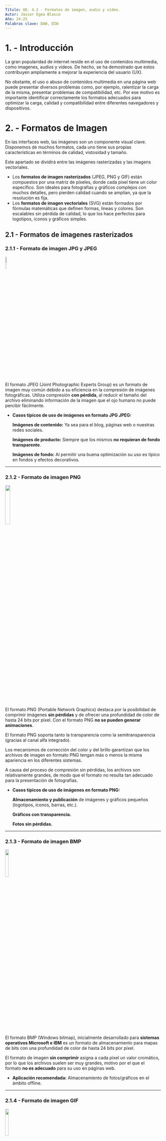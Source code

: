 ```yaml
---
Título: UD. 4.2 - Formatos de imagen, audio y vídeo.
Autor: Javier Egea Blasco
Año: 24-25
Palabras clave: DAW, DIW
---
```


# 1. - Introducción
La gran popularidad de internet reside en el uso de contenidos multimedia, como imagenes, audios y videos. De hecho, se ha demostrado que estos contribuyen ampliamente a mejorar la experiencia del usuario (UX).  

No obstante, el uso o abuso de contenidos multimedia en una página web puede presentar diversos problemas como, por ejemplo, ralentizar la carga de la misma, presentar problemas de compatibilidad, etc. Por ese motivo es importante identificar correctamente los formatos adecuados para optimizar la carga, calidad y compatibilidad entre diferentes navegadores y dispositivos.

# 2. - Formatos de Imagen
En las interfaces web, las imágenes son un componente visual clave. Disponemos de muchos formatos, cada uno tiene sus propias características en términos de calidad, vistosidad y tamaño.  

Este apartado se dividirá entre las imágenes rasterizadas y las imagens vectoriales. 
-  Los **formatos de imagen rasterizados** (JPEG, PNG y GIF) están compuestos por una matriz de píxeles, donde cada píxel tiene un color específico. Son ideales para fotografías y gráficos complejos con muchos detalles, pero pierden calidad cuando se amplían, ya que la resolución es fija.  
-  Los **formatos de imagen vectoriales** (SVG) están formados por fórmulas matemáticas que definen formas, líneas y colores. Son escalables sin pérdida de calidad, lo que los hace perfectos para logotipos, iconos y gráficos simples.

## 2.1 - Formatos de imagenes rasterizados
### 2.1.1 - Formato de imagen JPG y JPEG  
<img src="https://upload.wikimedia.org/wikipedia/commons/thumb/c/c3/JPEG_format_logo.svg/250px-JPEG_format_logo.svg.png" width=10%>  

El formato JPEG (Joint Photographic Experts Group) es un formato de imagen muy común debido a su eficiencia en la compresión de imágenes fotográficas. Utiliza compresión **con pérdida**, al reducir el tamaño del archivo eliminando información de la imagen que el ojo humano no puede percibir fácilmente. 
  
-  **Casos típicos de uso de imágenes en formato JPG JPEG:**
  
    **Imágenes de contenido:** Ya sea para el blog, páginas web o nuestras redes sociales.

    **Imágenes de producto:** Siempre que los mismos **no requieran de fondo transparente**.

    **Imágenes de fondo:** Al permitir una buena optimización su uso es típico en fondos y efectos decorativos.  
---
### 2.1.2 - Formato de imagen PNG  
<img src="https://cdn.icon-icons.com/icons2/2063/PNG/512/format_extension_png_page_file_icon_124654.png" width=18%>  

El formato PNG (Portable Network Graphics) destaca por la posibilidad de comprimir imágenes **sin pérdidas** y de ofrecer una profundidad de color de hasta 24 bits por píxel. Con el formato PNG **no se pueden generar animaciones**.    

El formato PNG soporta tanto la transparencia como la semitransparencia (gracias al canal alfa integrado).    

Los mecanismos de corrección del color y del brillo garantizan que los archivos de imagen en formato PNG tengan más o menos la misma apariencia en los diferentes sistemas.    

A causa del proceso de compresión sin pérdidas, los archivos son relativamente grandes, de modo que el formato no resulta tan adecuado para la presentación de fotografías.    
  
-  **Casos típicos de uso de imágenes en formato PNG:**  
  
    **Almacenamiento y publicación** de imágenes y gráficos pequeños (logotipos, iconos, barras, etc.).
   
    **Gráficos con transparencia.**
   
    **Fotos sin pérdidas.**
---   
### 2.1.3 - Formato de imagen BMP  
<img src="https://cdn.icon-icons.com/icons2/265/PNG/512/BMP_29699.png" width=15%>  
  
El formato BMP (Windows bitmap), inicialmente desarrollado para **sistemas operativos Microsoft e IBM** es un formato de almacenamiento para mapas de bits con una profundidad de color de hasta 24 bits por píxel.  

El formato de imagen **sin comprimir** asigna a cada píxel un valor cromático, por lo que los archivos suelen ser muy grandes, motivo por el que el formato **no es adecuado** para su uso en páginas web.

-  **Aplicación recomendada:** Almacenamiento de fotos/gráficos en el ámbito offline. 
---
### 2.1.4 - Formato de imagen GIF  
<img src="https://cdn.icon-icons.com/icons2/265/PNG/512/GIF_29666.png" width=15%>  

El formato GIF (Graphics Interchange Format) es una trama que utiliza la compresión sin pérdidas de calidad para imágenes de hasta 256 colores.  

Por ese motivo, con imágenes con más de 256 colores, la imagen debe adaptarse (reducire la cantidad de colores), lo que produce una consecuente pérdida de calidad.  

Su limitación de 8 bits hace que el tamaño del archivo sea pequeño, lo que le ideal para crear contenidos **de animación** cortos y atractivos.  

A pesar de su limitada calidad de imagen, mucha gente utiliza el GIF porque permite ofrecer un contenido visual más elaborado que una imagen estática.

-  **Casos típicos de uso de imágenes en formato GIF:**  
  
    **Animaciones simples.**
   
    **Indicadores de carga.**
   
    **Memes y reacciones.**
---
### 2.1.5 - Formato de imagen HEIF  
<img src="https://www.keycdn.com/img/blog/heif-lg.webp" width=20%>  

El formato HEIF (High Efficiency Image Format) no es ampliamente utilizado en la web, aunque tiene potencial debido a su eficiencia en la compresión de imágenes (mayor calidad y menor tamaño que JPEG).  

HEIF es más común en dispositivos móviles, especialmente en productos de Apple, donde se usa por defecto para capturar fotos.

El formato HEIF aún no ha sido adoptado como un estándar en la web porque presenta un **Compatibilidad limitada** con algunos navegadores y sobre todo porque existen **alternativas más populares** como el formato **WebP**.  
  
---   
### 2.1.6 - Formato de imagen WebP  
<img src="https://media.licdn.com/dms/image/v2/D4E12AQGnkP8ZTlAgPw/article-cover_image-shrink_720_1280/article-cover_image-shrink_720_1280/0/1706057357099?e=1734566400&v=beta&t=ed5Iq-yM8dtCQU15_92WkfMyogz8DMbBRW7r5rn1SJo" width=13%>  

El formato WEBP es una alternativa relativamente nueva para imágenes en la web y fue desarrollada por Google. Este formato utiliza **una combinación de compresión sin pérdida y con pérdida** para lograr tamaños de archivo más pequeños que los formatos de imagen anteriores.  

El formato WEBP es compatible con transparencia y es compatible con imágenes animadas, lo que lo hace ideal para banners o publicidad en línea.  

Otra característica del formato WEBP es que puede mostrar una imagen progresivamente, lo que puede mejorar significativamente el tiempo de carga de la página web y mejorar la experiencia del usuario.  

Como **principal inconveniente** el formato WEBP no es compatible con todos los navegadores web y plataformas de redes sociales.

---
## 2.2 - Formatos de imagenes vectoriales
### 2.2.1 - Formato SVG
<img src="https://cdn.icon-icons.com/icons2/1098/PNG/512/1485481342-5_78632.png" width=15%>  

El formato SVG (Scalable Vector Graphics) es un formato de imagen vectorial basado en XML que soporta transparencia y animaciones. Esto permite que las imágenes sean escalables sin perder calidad haciendolas ideales para gráficos e iconos de alta calidad en diferentes tamaños y resoluciones.

-  **Casos típicos de uso de imágenes en formato SVG:**  
  
    **Logotipos y marcas.**
   
    **Iconos y elementos gráficos.** (botones, ...)
   
    **Animaciones.** Los SVG permiten animaciones interactivas utilizando CSS o JavaScript.
---
### 2.2.2 - Formato EPS
<img src="https://cdn.icon-icons.com/icons2/265/PNG/512/EPS_29667.png" width=13%>  

El formato EPS (Encapsulated PostScript) se utiliza para guardar ilustraciones o trabajos de diseño gráfico en programas de ilustración como Adobe Illustrator y CorelDraw.  

Utilizado principalmente en gráficos profesionales es útil para crear imágenes de alta calidad. 

Aunque se pueda encontrar, no es muy común en la web y generalmente se convierte a SVG o PNG para su visualización.

---
### 2.2.3 - Formato PDF
<img src="https://cdn.icon-icons.com/icons2/2107/PNG/512/file_type_pdf_icon_130274.png" width=18%>  

El formato PDF (Portable Document Format) es muy familiar como formato de documento, pero también puede utilizarse para guardar imágenes e ilustraciones.  

Un archivo PDF se basa en el mismo lenguaje PostScript que el EPS. Es un vector con compresión sin pérdidas, lo que te permite ampliar una imagen PDF tanto como un desea.

También es la mejor opción para los informes visuales interactivos o las infografías, ya que es indexable y tiene texto que se puede buscar.  

También es posible incluir elementos interactivos en un PDF, por ejemplo, enlaces y botones CTA.

---
## 2.3 - Tabla resumen / comprativa de los 4 formatos de imágenes mas populares.

| Característica         | JPG                                     | PNG                                                         | GIF                      | SVG                                          |
|------------------------|-----------------------------------------|--------------------------------------------------------------|--------------------------|----------------------------------------------|
| **Esquemas de color**   | RGB, escala de grises, CMYK             | RGB, escala de grises, colores indexados                     | Colores indexados         | RGB, nombres de color de SVG                 |
| **Número de colores**   | Hasta 16,7 mill.                        | Hasta 18 trillones                                           | Hasta 256                 | Hasta 16,7 mill.                             |
| **Canales de color**    | Tres                                    | Tres (más un canal alfa)                                     | Uno                      | Tres (más un canal alfa)                     |
| **Profundidad de bits** | 8 bits por canal                        | 1-16 bits por canal                                          | 1-8 bits                 | 8 bits por canal                             |
| **Compresión**          | Alta, con pérdidas                      | Alta, sin pérdidas                                           | Escasa                    | Ninguna                                      |
| **Tamaño de archivos**  | Muy pequeño                             | Pequeño                                                      | Grande                    | Individual                                   |
| **Animaciones**         | No                                      | No                                                           | Sí                        | Sí                                           |
| **Adecuado para**       | Fotos                                   | Imágenes y gráficos de pequeña envergadura (ej: logotipos), fotos sin pérdidas | Animaciones               | Todo tipo de gráficos (logotipos, iconos, diagramas, etc.) |

# 3. - Formatos de Audio
El audio en las interfaces web se utiliza principalmente en contenido multimedia, como videos o podcasts. Los formatos deben ofrecer un equilibrio entre calidad y tamaño de archivo.  
Existen muchos tipos de formatos de audio (mp3, wav, ogg, mp4…). Los que más se utilizan en la web son los formatos mp3 y ogg.

## 3.1 - Formato MP3
<img src="https://upload.wikimedia.org/wikipedia/commons/thumb/e/ea/Mp3.svg/250px-Mp3.svg.png" width=20%>  

El formato MP3 (MPEG 1 Layer 3) fue creado por el Instituto Fraunhofer. Su extraordinario grado de compresión y alta calidad lo ha convertido en el candidato ideal para publicar audios en la web.
  - **Ventajas**: Alta compatibilidad, buena compresión con pérdida aceptable.  
  - **Desventajas**: Calidad limitada en tasas de bits bajas.
  - **Usos**: Música, podcasts, efectos de sonido.  


## 3.2 - Formato OGG
<img src="https://upload.wikimedia.org/wikipedia/commons/thumb/a/a1/Ogg_Logo.svg/250px-Ogg_Logo.svg.png" width=15%>

Desarrollado por la fundación Xiph.org, es libre y de código abierto (a diferencia del formato MP3). 
  - **Ventajas**: Libre de patentes, buena calidad y compresión.
  - **Desventajas**: Menor soporte en algunos navegadores comparado con MP3.
  - **Usos**: Alternativa a MP3 en navegadores que lo soporten.

## 3.3 - Formato WAV
<img src="https://upload.wikimedia.org/wikipedia/commons/thumb/c/cb/AudacityWAV.png/100px-AudacityWAV.png" width=10%>

El formato WAV (WaveForm Audio File) es un archivo que desarrolló originalmente Microsoft para guardar audio.
  - **Ventajas**: Sin pérdida de calidad, alta fidelidad.
  - **Desventajas**: Tamaño de archivo muy grande.
  - **Usos**: Audio de alta calidad, efectos de sonido breves.


# 4. - Formatos de Video
El video es otro recurso de las interfaces web, pero su uso intensivo de datos requiere formatos que ofrezcan buena compresión sin sacrificar demasiada calidad.

## 4.1 - Formato MP4
<img src="https://icons.veryicon.com/png/o/file-type/file-type-icon/mp4-icon-1.png" width=10%>

El formato MP4 es uno de los formatos más utilizados en la actualidad, especialmente cuando se trata de compartir contenido en línea. YouTube, por ejemplo, recomienda cargar archivos en formato .mp4 para obtener la mejor calidad de video.  

Además de los datos de video y audio, también se puede usar para almacenar cosas como subtítulos e imágenes fijas. Por lo general, se combina con H.264 o H.265.  

Los videos que usan el contenedor .MP4 pueden tener tamaños de archivo relativamente pequeños mientras conservan una alta calidad.
  - **Ventajas**: Alta compresión, buena calidad, muy compatible.
  - **Desventajas**: Codificación con pérdida.
  - **Usos**: Videos en streaming, contenido multimedia general.

## 4.2 - Formato WebM
<img src="https://icons.veryicon.com/png/o/file-type/full-file-extension/webm.png" width=10%>

WebM es un formato multimedia abierto y libre desarrollado por Google y orientado para usarse con HTML5. 
  - **Ventajas**: Libre de patentes, buena compresión, compatible con HTML5.
  - **Desventajas**: Menor soporte que MP4 en algunos dispositivos.
  - **Usos**: Videos optimizados para web, streaming.

## 4.3 - Formato OGG
<img src="https://icons.veryicon.com/png/o/file-type/full-file-extension/ogg-11.png" width=10%>

Ogg es un formato contenedor libre y abierto, desarrollado y mantenido por la Fundación Xiph.Org

Ogg está diseñado para proporcionar una difusión de flujo eficiente y manipulación de multimedios digitales de alta calidad.
  - **Ventajas**: Libre de patentes, buena compresión.
  - **Desventajas**: Menor calidad comparada con mp4 o WebM.
  - **Usos**: Alternativa a mp4 o WebM en navegadores compatibles.

# 5 - Tarea:
Preguntas tipo test. 

# 6. - Herramientas para generar contenido multimedia. 

## 6.1 - Herramientas de edición de imagenes gratuitas
![](https://upload.wikimedia.org/wikipedia/commons/thumb/4/45/The_GIMP_icon_-_gnome.svg/120px-The_GIMP_icon_-_gnome.svg.png)  
**GIMP** (GNU Image Manipulation Program) es una de las alternativas más poderosas y completas a Adobe Photoshop. Ofrece herramientas avanzadas de edición y diseño de imágenes.  
- **Características**: Edición de capas, herramientas de selección avanzadas, filtros, soporte para plugins.
---   
![](https://upload.wikimedia.org/wikipedia/commons/thumb/9/94/Krita-logo.svg/160px-Krita-logo.svg.png)  
**Krita** es un programa de código abierto diseñado principalmente para ilustración y arte digital, pero también tiene capacidades de edición de imágenes.
- **Características**: Herramientas avanzadas de pintura digital, soporte para tabletas gráficas, capas, selección y ajuste de color.
---   
![](https://media.inkscape.org/static/images/inkscape-logo.svg)  
**Inkscape** es principalmente **un editor de gráficos vectoriales**, pero también permite trabajar con imágenes rasterizadas.
- **Características**: Creación y edición de gráficos vectoriales, soporte para SVG, herramientas de dibujo y edición.
---
<img src="https://pixlr.com/learn/wp-content/uploads/2021/04/PixlrX-Overview-400x250_tn.jpg" width=15%>  

**Pixlr X** es una herramienta de **edición de imágenes online** que ofrece una interfaz moderna con herramientas básicas y avanzadas para retoques rápidos.
- **Características**: Filtros, herramientas de edición de capas, ajustes de color, herramientas de retoque, soporte IA. Funciones avanzadas limitadas en comparación con software de escritorio gratuito.
---
![](https://upload.wikimedia.org/wikipedia/commons/thumb/7/7b/Darktable_icon.svg/120px-Darktable_icon.svg.png)  

Darktable es un software gratuito de edición de imágenes para fotógrafos.
- **Características**: Herramientas avanzadas de corrección de color y exposición.
---   
![](https://upload.wikimedia.org/wikipedia/commons/thumb/2/2e/RawTherapee_logo-text-black.svg/120px-RawTherapee_logo-text-black.svg.png)  
**RawTherapee** está diseñado para la **edición de imágenes RAW** con un enfoque en la corrección de color y el procesamiento de alta calidad.
- **Características**: Procesamiento de imágenes RAW, ajustes de exposición, balance de blancos, corrección de color.
---
![](https://upload.wikimedia.org/wikipedia/commons/thumb/e/e6/Photopea_logo.svg/120px-Photopea_logo.svg.png)  
**Photopea** es una herramienta de edición de imágenes **online** que se asemeja a Adobe Photoshop.  

Está diseñado para trabajar con gráficos rasterizados y vectoriales, y permite la edición de imágenes **online**.
- **Características**:  
   - Soporta múltiples formatos de archivo, incluidos PSD (Photoshop), XCF (GIMP), Sketch, AI, y formatos estándar como PNG, JPEG, SVG.
   - Edición de capas, herramientas de selección avanzadas, ajuste de color, retoque de imágenes, y soporte para máscaras y objetos inteligentes.
   - Herramientas de texto, filtros y efectos visuales.
   - Compatibilidad con gráficos vectoriales y rasterizados, permitiendo trabajar con formas, líneas y trazados.
   - Exportación de archivos en varios formatos comunes de imagen.

## 6.2 - Herramientas de edición de audio gratuitas
 **Audacity**
   - **Descripción**: Audacity es una de las herramientas de edición de audio más populares y completas. Es gratuito y de código abierto, ideal tanto para principiantes como para usuarios avanzados.
   - **Características**: Grabación y edición multipista, efectos de audio, soporte para varios formatos (MP3, WAV, OGG, FLAC), eliminación de ruido.
   - **Ventajas**: Amplias funciones de edición, comunidad activa, multiplataforma (Windows, macOS, Linux).
   - **Desventajas**: Interfaz algo anticuada, curva de aprendizaje moderada.

### 2. **Ocenaudio**
   - **Descripción**: Ocenaudio es una alternativa más ligera y fácil de usar que Audacity, ideal para ediciones rápidas y sencillas.
   - **Características**: Edición en tiempo real, soporte para efectos VST, análisis espectral, y soporte para múltiples formatos.
   - **Ventajas**: Interfaz intuitiva, rendimiento rápido, ligero.
   - **Desventajas**: Menos funciones avanzadas comparado con Audacity.

### 3. **WavePad**
   - **Descripción**: WavePad es un software gratuito para uso personal que ofrece una interfaz moderna y fácil de usar con una buena cantidad de herramientas de edición.
   - **Características**: Grabación y edición de audio, efectos de audio como eco, amplificación, normalización, y herramientas de restauración de audio.
   - **Ventajas**: Interfaz fácil de usar, soporte para muchos formatos de audio.
   - **Desventajas**: Algunas funciones avanzadas están limitadas a la versión de pago.


### 6. **Ardour**
   - **Descripción**: Ardour es otro DAW gratuito y de código abierto, ideal para la grabación, edición y mezcla de audio multipista, especialmente orientado a músicos y productores.
   - **Características**: Grabación multipista, edición no destructiva, soporte para efectos VST, MIDI, y exportación a múltiples formatos.
   - **Ventajas**: Muy potente para grabación y mezcla profesional.
   - **Desventajas**: Curva de aprendizaje pronunciada, requiere tiempo para dominar.

### 6. **Radium**







- **Compatibilidad**: Verificar el soporte del formato en los navegadores y dispositivos de destino.
- **Compresión vs. Calidad**: Evaluar el equilibrio entre calidad visual o auditiva y tamaño de archivo.
- **Transparencia**: Necesaria en imágenes que se superpondrán a otros elementos (logos, gráficos).
- **Escalabilidad**: Optar por SVG para gráficos que requieran ampliación sin perder calidad.

#### 7. **Buenas Prácticas**
- **Optimización de Imágenes**: Usar herramientas para reducir el tamaño de imágenes (como TinyPNG o Squoosh).
- **Pre-carga**: Implementar técnicas de lazy loading para cargar imágenes y videos según se necesiten.
- **Formatos Modernos**: Priorizar el uso de formatos como WebP o WebM cuando el soporte del navegador lo permita.

#### 8. **Actividades**
1. Realiza una comparación práctica entre los formatos de imagen usando diferentes herramientas de compresión.
2. Implementa una página web con audio y video integrados usando HTML5, explorando la compatibilidad de MP3 y OGG.
